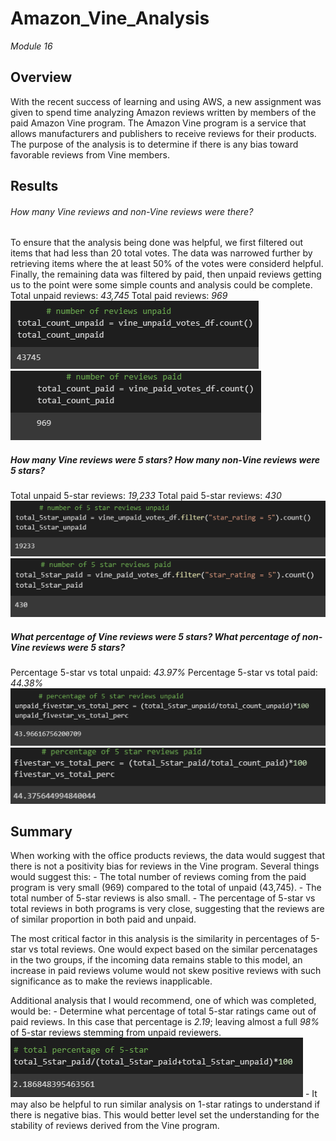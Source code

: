 # Amazon_Vine_Analysis
*Module 16*


## Overview
With the recent success of learning and using AWS, a new assignment was given to spend time analyzing Amazon reviews written by members of the paid Amazon Vine program. The Amazon Vine program is a service that allows manufacturers and publishers to receive reviews for their products. The purpose of the analysis is to determine if there is any bias toward favorable reviews from Vine members.

## Results
###### How many Vine reviews and non-Vine reviews were there?
To ensure that the analysis being done was helpful, we first filtered out items that had less than 20 total votes. The data was narrowed further by retrieving items where the at least 50% of the votes were considerd helpful. Finally, the remaining data was filtered by paid, then unpaid reviews getting us to the point were some simple counts and analysis could be complete.  Total unpaid reviews: *43,745*     Total paid reviews: *969*
![total_unpaid](https://github.com/RachelRautenberg/Amazon_Vine_Analysis/blob/main/Resources/total_unpaid_reviews.PNG) ![total_paid](https://github.com/RachelRautenberg/Amazon_Vine_Analysis/blob/main/Resources/total_paid_reviews.PNG)

##### How many Vine reviews were 5 stars? How many non-Vine reviews were 5 stars?
Total unpaid 5-star reviews: *19,233*       Total paid 5-star reviews: *430*
![5star_unpaid](https://github.com/RachelRautenberg/Amazon_Vine_Analysis/blob/main/Resources/5star_unpaid.PNG)                           ![5star_paid](https://github.com/RachelRautenberg/Amazon_Vine_Analysis/blob/main/Resources/5star_paid.PNG)

##### What percentage of Vine reviews were 5 stars? What percentage of non-Vine reviews were 5 stars?
Percentage 5-star vs total unpaid:  *43.97%*     Percentage 5-star vs total paid:  *44.38%*
![unpaid_percent](https://github.com/RachelRautenberg/Amazon_Vine_Analysis/blob/main/Resources/unpaid_percent.PNG)                   ![paid_percent](https://github.com/RachelRautenberg/Amazon_Vine_Analysis/blob/main/Resources/paid_percent.PNG)


## Summary
When working with the office products reviews, the data would suggest that there is not a positivity bias for reviews in the Vine program. Several things would suggest this:
    - The total number of reviews coming from the paid program is very small (969) compared to the total of unpaid (43,745).
    - The total number of 5-star reviews is also small.
    - The percentage of 5-star vs total reviews in both programs is very close, suggesting that the reviews are of similar proportion in both paid and unpaid.

The most critical factor in this analysis is the similarity in percentages of 5-star vs total reviews.  One would expect based on the similar percenatages in the two groups, if the incoming data remains stable to this model, an increase in paid reviews volume would not skew positive reviews with such significance as to make the reviews inapplicable.  

Additional analysis that I would recommend, one of which was completed, would be:
    - Determine what percentage of total 5-star ratings came out of paid reviews. In this case that percentage is *2.19*; leaving almost a full *98%* of 5-star reviews stemming from unpaid reviewers. 
    ![5star_comp](https://github.com/RachelRautenberg/Amazon_Vine_Analysis/blob/main/Resources/5star_comp.PNG)
    - It may also be helpful to run similar analysis on 1-star ratings to understand if there is negative bias. This would better level set the understanding for the stability of reviews derived from the Vine program.
